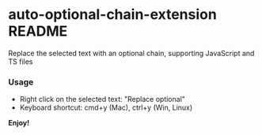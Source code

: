 # auto-optional-chain-extension README

Replace the selected text with an optional chain, supporting JavaScript and TS files

### Usage

* Right click on the selected text: "Replace optional"
* Keyboard shortcut: cmd+y (Mac), ctrl+y (Win, Linux)

**Enjoy!**
